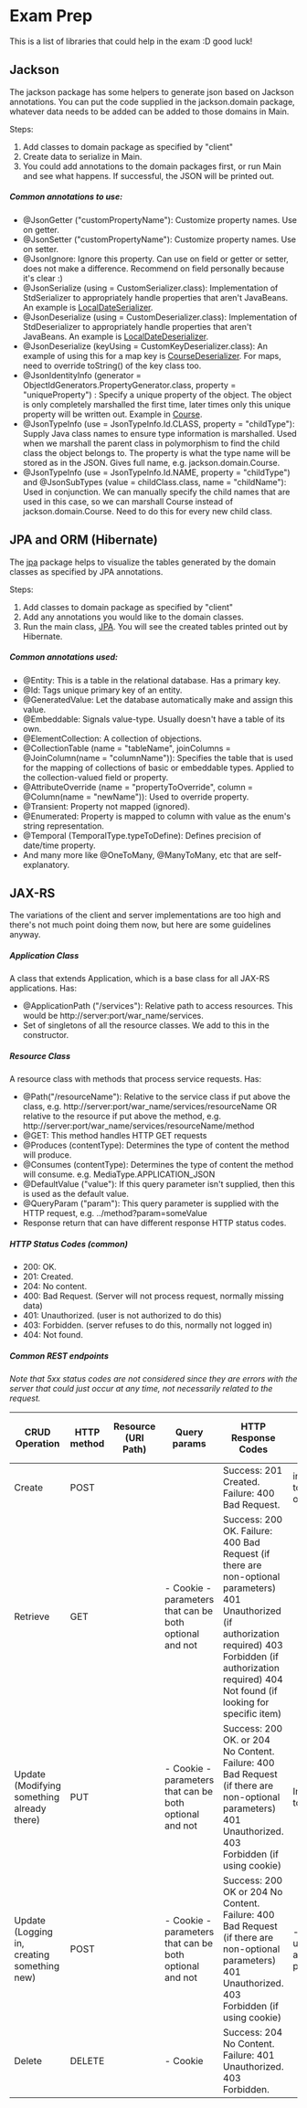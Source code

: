 # Exam Prep
This is a list of libraries that could help in the exam :D good luck!

## Jackson
The jackson package has some helpers to generate json based on Jackson 
annotations. You can put the code supplied in the jackson.domain package,
whatever data needs to be added can be added to those domains in Main. 

Steps:
1. Add classes to domain package as specified by "client"
2. Create data to serialize in Main.
3. You could add annotations to the domain packages first, or
run Main and see what happens. If successful, the JSON will be printed out.

<h5>Common annotations to use:</h5>

- @JsonGetter ("customPropertyName"): Customize property names. Use on getter.
- @JsonSetter ("customPropertyName"): Customize property names. Use on setter.
- @JsonIgnore: Ignore this property. Can use on field or getter or setter, 
does not make a difference. Recommend on field personally because it's clear :)
- @JsonSerialize (using = CustomSerializer.class): Implementation of StdSerializer to appropriately
handle properties that aren't JavaBeans. An example is [LocalDateSerializer](src/jackson/util/LocalDateSerializer.java).
- @JsonDeserialize (using = CustomDeserializer.class): Implementation of StdDeserializer to appropriately
handle properties that aren't JavaBeans. An example is [LocalDateDeserializer](src/jackson/util/LocalDateDeserializer.java).
- @JsonDeserialize (keyUsing = CustomKeyDeserializer.class): An example of using this for a map key is [CourseDeserializer](src/jackson/util/CourseDeserializer.java). For maps, need to 
override toString() of the key class too.
- @JsonIdentityInfo (generator = ObjectIdGenerators.PropertyGenerator.class,
property = "uniqueProperty") : Specify a unique property of the object. The object is only
completely marshalled the first time, later times only this unique property will be written out. Example
in [Course](src/jackson/domain/Course.java).
- @JsonTypeInfo (use = JsonTypeInfo.Id.CLASS, property = "childType"): Supply Java class names to ensure type information is marshalled. Used 
when we marshall the parent class in polymorphism to find the child class the object belongs to. The property is what the
type name will be stored as in the JSON. Gives full name, e.g. jackson.domain.Course.
- @JsonTypeInfo (use = JsonTypeInfo.Id.NAME, property = "childType") and
@JsonSubTypes (value = childClass.class, name = "childName"): Used in conjunction. We
can manually specify the child names that are used in this case, so we can marshall Course instead of
jackson.domain.Course. Need to do this for every new child class.

## JPA and ORM (Hibernate)
The [jpa](src/jpa) package helps to visualize the tables generated by the domain classes
as specified by JPA annotations.

Steps:
1. Add classes to domain package as specified by "client"
2. Add any annotations you would like to the domain classes.
3. Run the main class, [JPA](src/jpa/JPA.java). You will see the created tables
printed out by Hibernate.

<h5>Common annotations used:</h5>

- @Entity: This is a table in the relational database. Has a primary key.
- @Id: Tags unique primary key of an entity.
- @GeneratedValue: Let the database automatically make and assign this value.
- @Embeddable: Signals value-type. Usually doesn't have a table of its own.
- @ElementCollection: A collection of objections.
- @CollectionTable (name = "tableName", joinColumns = @JoinColumn(name = "columnName")): Specifies the table that is used 
for the mapping of collections of basic or embeddable types. Applied to the collection-valued field or property. 
- @AttributeOverride (name = "propertyToOverride", column = @Column(name = "newName")): Used to override property. 
- @Transient: Property not mapped (ignored).
- @Enumerated: Property is mapped to column with value as the enum's string representation.
- @Temporal (TemporalType.typeToDefine): Defines precision of date/time property.
- And many more like @OneToMany, @ManyToMany, etc that are self-explanatory.

## JAX-RS
The variations of the client and server implementations are too high and there's not much point 
doing them now, but here are some guidelines anyway.

<h5>Application Class</h5>

A class that extends Application, which is a base class for all JAX-RS applications.
Has:
- @ApplicationPath ("/services"): Relative path to access resources. This would be 
http://server:port/war_name/services.
- Set of singletons of all the resource classes. We add to this in the constructor.

<h5>Resource Class</h5>

A resource class with methods that process service requests. Has:
- @Path("/resourceName"): Relative to the service class if put above the class, e.g.
http://server:port/war_name/services/resourceName OR relative
to the resource if put above the method, e.g. http://server:port/war_name/services/resourceName/method
- @GET: This method handles HTTP GET requests
- @Produces (contentType): Determines the type of content the method will produce.
- @Consumes (contentType): Determines the type of content the method will consume. e.g. MediaType.APPLICATION_JSON
- @DefaultValue ("value"): If this query parameter isn't supplied, then this is used as the default value.
- @QueryParam ("param"): This query parameter is supplied with the HTTP request, e.g. ../method?param=someValue
- Response return that can have different response HTTP status codes. 

<h5>HTTP Status Codes (common)</h5>

- 200: OK.
- 201: Created.
- 204: No content.
- 400: Bad Request. (Server will not process request, normally missing data)
- 401: Unauthorized. (user is not authorized to do this)
- 403: Forbidden. (server refuses to do this, normally not logged in)
- 404: Not found.

<h5>Common REST endpoints</h5>

<i> Note that 5xx status codes are not considered since they are errors with the server that
could just occur at any time, not necessarily related to the request.</i>

| CRUD Operation                              | HTTP method | Resource (URI Path) | Query params                                            | HTTP Response Codes                                                                                                                                                                                                   | HTTP Request Payload         | HTTP Response Payload                       | Other Response Data (e.g. cookies)                             |
|---------------------------------------------|-------------|---------------------|---------------------------------------------------------|-----------------------------------------------------------------------------------------------------------------------------------------------------------------------------------------------------------------------|------------------------------|---------------------------------------------|----------------------------------------------------------------|
| Create                                      | POST        |                     |                                                         | Success: 201 Created. Failure: 400 Bad Request.                                                                                                                                                                       | information to create object | Link to new object                          |                                                                |
| Retrieve                                    | GET         |                     | - Cookie - parameters that can be both optional and not | Success: 200 OK. Failure:  400 Bad Request (if there are non-optional parameters) 401 Unauthorized (if authorization required) 403 Forbidden (if authorization required) 404 Not found (if looking for specific item) |                              | The items we are looking for. May be empty. | - Next and Previous links (if only part of the data retrieved) |
| Update (Modifying something already there)  | PUT         |                     | - Cookie - parameters that can be both optional and not | Success: 200 OK. or 204 No Content. Failure: 400 Bad Request (if there are non-optional parameters) 401 Unauthorized. 403 Forbidden (if using cookie)                                                                 | Information to modify.       |                                             |                                                                |
| Update (Logging in, creating something new) | POST        |                     | - Cookie - parameters that can be both optional and not | Success: 200 OK or 204 No Content. Failure: 400 Bad Request (if there are non-optional parameters) 401 Unauthorized. 403 Forbidden (if using cookie)                                                                  | - username and password      |                                             | - cookie                                                       |
| Delete                                      | DELETE      |                     | - Cookie                                                | Success: 204 No Content. Failure: 401 Unauthorized. 403 Forbidden.                                                                                                                                                    |                              |                                             |                                                                |

